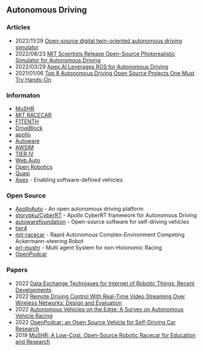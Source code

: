 ## Autonomous Driving


### Articles
- 2022/11/29 [Open-source digital twin-oriented autonomous driving simulator](https://www.eenewseurope.com/en/open-source-digital-twin-oriented-autonomous-driving-simulator/)
- 2022/08/23 [MIT Scientists Release Open-Source Photorealistic Simulator for Autonomous Driving](https://scitechdaily.com/mit-scientists-release-open-source-photorealistic-simulator-for-autonomous-driving/)
- 2022/03/29 [Apex.AI Leverages ROS for Autonomous Driving](https://www.eetimes.eu/apex-ai-leverages-ros-for-autonomous-driving/)
- 2021/01/06 [Top 8 Autonomous Driving Open Source Projects One Must Try Hands-On](https://analyticsindiamag.com/top-8-autonomous-driving-open-source-projects-one-must-try-hands-on/)


### Informaton
- [MuSHR](https://mushr.io/)
- [MIT RACECAR](https://racecar.mit.edu/)
- [F1TENTH](https://f1tenth.org/)
- [DriveBlock](https://www.driveblocks.ai/) 
- [apollo](https://developer.apollo.auto/)
- [Autoware](https://www.autoware.org/)
- [AWSIM](https://tier4.github.io/AWSIM/)
- [TIER IV](https://www.tier4.jp/)
- [Web.Auto](https://web.auto/)
- [Open Robotics](https://www.openrobotics.org/)
- [Quasi](https://www.quasi.ai/)
- [Apex](https://www.apex.ai/) - Enabling software-defined vehicles


### Open Source
- [ApolloAuto](https://github.com/ApolloAuto) - An open autonomous driving platform
- [storypku/CyberRT](https://github.com/storypku/CyberRT) - Apollo CyberRT framework for Autonomous Driving
- [autowarefoundation](https://github.com/autowarefoundation) - Open-source software for self-driving vehicles
- [tier4](https://github.com/tier4) 
- [mit-racecar](https://github.com/mit-racecar) - Rapid Autonomous Complex-Environment Competing Ackermann-steering Robot
- [prl-mushr](https://github.com/prl-mushr) - Multi agent System for non-Holonomic Racing
- [OpenPodcar](https://github.com/OpenPodcar) 


### Papers
- 2022 [Data Exchange Techniques for Internet of Robotic Things: Recent Developments](https://ieeexplore.ieee.org/stamp/stamp.jsp?arnumber=9902973)
- 2022 [Remote Driving Control With Real-Time Video Streaming Over Wireless Networks: Design and Evaluation](https://ieeexplore.ieee.org/stamp/stamp.jsp?arnumber=9797698)
- 2022 [Autonomous Vehicles on the Edge: A Survey on Autonomous Vehicle Racing](https://arxiv.org/abs/2202.07008)
- 2022 [OpenPodcar: an Open Source Vehicle for Self-Driving Car Research](https://arxiv.org/abs/2205.04454)
- 2019 [MuSHR: A Low-Cost, Open-Source Robotic Racecar for Education and Research](https://arxiv.org/abs/1908.08031)


